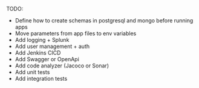 
TODO:
- Define how to create schemas in postgresql and mongo before running apps
- Move parameters from app files to env variables
- Add logging + Splunk
- Add user management + auth
- Add Jenkins CICD
- Add Swagger or OpenApi
- Add code analyzer (Jacoco or Sonar)
- Add unit tests
- Add integration tests